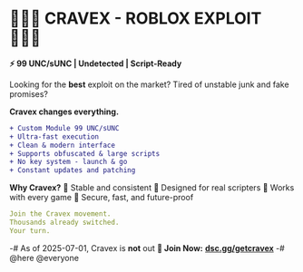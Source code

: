 # 🔹🔸🔹 CRAVEX - ROBLOX EXPLOIT 🔹🔸🔹

****⚡ 99 UNC/sUNC | Undetected | Script-Ready****

Looking for the **best** exploit on the market?
Tired of unstable junk and fake promises?

****Cravex changes everything.****

```diff
+ Custom Module 99 UNC/sUNC
+ Ultra-fast execution
+ Clean & modern interface
+ Supports obfuscated & large scripts
+ No key system - launch & go
+ Constant updates and patching
```

****Why Cravex?****
🔹 Stable and consistent
🔸 Designed for real scripters
🔹 Works with every game
🔸 Secure, fast, and future-proof

```yaml
Join the Cravex movement.
Thousands already switched.
Your turn.
```
-# As of 2025-07-01, Cravex is **not** out
****🔗 Join Now:****
[**dsc.gg/getcravex**](https://discord.gg/zAMUstDHJ5)
-# @here @everyone
